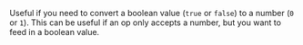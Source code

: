 Useful if you need to convert a boolean value (`true` or `false`) to a number (`0` or `1`). This can be useful if an op only accepts a number, but you want to feed in a boolean value.
